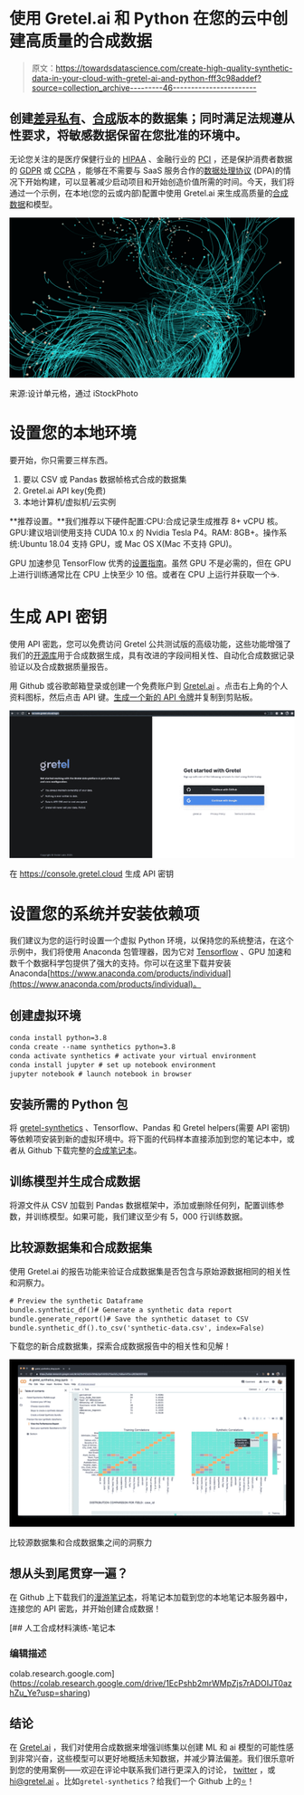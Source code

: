 # 使用 Gretel.ai 和 Python 在您的云中创建高质量的合成数据

> 原文：<https://towardsdatascience.com/create-high-quality-synthetic-data-in-your-cloud-with-gretel-ai-and-python-fff3c98addef?source=collection_archive---------46----------------------->

## 创建[差异私有](https://en.wikipedia.org/wiki/Differential_privacy)、[合成](https://gretel.ai/gretel-synthetics-faqs/what-is-synthetic-data)版本的数据集；同时满足法规遵从性要求，将敏感数据保留在您批准的环境中。

无论您关注的是医疗保健行业的 [HIPAA](https://en.wikipedia.org/wiki/Health_Insurance_Portability_and_Accountability_Act) 、金融行业的 [PCI](https://en.wikipedia.org/wiki/Payment_Card_Industry_Data_Security_Standard) ，还是保护消费者数据的 [GDPR](https://en.wikipedia.org/wiki/General_Data_Protection_Regulation) 或 [CCPA](https://oag.ca.gov/privacy/ccpa) ，能够在不需要与 SaaS 服务合作的[数据处理协议](https://gdpr.eu/what-is-data-processing-agreement/) (DPA)的情况下开始构建，可以显著减少启动项目和开始创造价值所需的时间。今天，我们将通过一个示例，在本地(您的云或内部)配置中使用 Gretel.ai 来生成高质量的[合成数据](https://gretel.ai/blog/what-is-synthetic-data)和模型。

![](img/a4f9dc63e4e7bcba7a50caec301aeb4b.png)

来源:设计单元格，通过 iStockPhoto

# 设置您的本地环境

要开始，你只需要三样东西。

1.  要以 CSV 或 Pandas 数据帧格式合成的数据集
2.  Gretel.ai API key(免费)
3.  本地计算机/虚拟机/云实例

**推荐设置。**我们推荐以下硬件配置:CPU:合成记录生成推荐 8+ vCPU 核。GPU:建议培训使用支持 CUDA 10.x 的 Nvidia Tesla P4。RAM: 8GB+。操作系统:Ubuntu 18.04 支持 GPU，或 Mac OS X(Mac 不支持 GPU)。

GPU 加速参见 TensorFlow 优秀的[设置指南](https://www.tensorflow.org/install/gpu)。虽然 GPU 不是必需的，但在 GPU 上进行训练通常比在 CPU 上快至少 10 倍。或者在 CPU 上运行并获取一个☕.

# 生成 API 密钥

使用 API 密匙，您可以免费访问 Gretel 公共测试版的高级功能，这些功能增强了我们的[开源库](https://github.com/gretelai/gretel-synthetics)用于合成数据生成，具有改进的字段间相关性、自动化合成数据记录验证以及合成数据质量报告。

用 Github 或谷歌邮箱登录或创建一个免费账户到 [Gretel.ai](https://gretel.ai/#signup) 。点击右上角的个人资料图标，然后点击 API 键。[生成一个新的 API 令牌](https://gretel.ai/blog/integrating-with-gretel-sdks-just-got-easier)并复制到剪贴板。

![](img/99524ad04c43207ad6a96d1ee76bcf6a.png)

在 https://console.gretel.cloud 生成 API 密钥

# 设置您的系统并安装依赖项

我们建议为您的运行时设置一个虚拟 Python 环境，以保持您的系统整洁，在这个示例中，我们将使用 Anaconda 包管理器，因为它对 [Tensorflow](https://www.tensorflow.org/) 、GPU 加速和数千个数据科学包提供了强大的支持。你可以在这里下载并安装 Anaconda[https://www.anaconda.com/products/individual](https://www.anaconda.com/products/individual)。

## 创建虚拟环境

```
conda install python=3.8
conda create --name synthetics python=3.8 
conda activate synthetics # activate your virtual environment
conda install jupyter # set up notebook environment
jupyter notebook # launch notebook in browser
```

## 安装所需的 Python 包

将 [gretel-synthetics](https://github.com/gretelai/gretel-synthetics) 、Tensorflow、Pandas 和 Gretel helpers(需要 API 密钥)等依赖项安装到新的虚拟环境中。将下面的代码样本直接添加到您的笔记本中，或者从 Github 下载完整的[合成笔记本](https://gist.github.com/zredlined/1a9f5ff368dee86007adc1a8362565d0)。

## 训练模型并生成合成数据

将源文件从 CSV 加载到 Pandas 数据框架中，添加或删除任何列，配置训练参数，并训练模型。如果可能，我们建议至少有 5，000 行训练数据。

## 比较源数据集和合成数据集

使用 Gretel.ai 的报告功能来验证合成数据集是否包含与原始源数据相同的相关性和洞察力。

```
# Preview the synthetic Dataframe
bundle.synthetic_df()# Generate a synthetic data report
bundle.generate_report()# Save the synthetic dataset to CSV
bundle.synthetic_df().to_csv('synthetic-data.csv', index=False)
```

下载您的新合成数据集，探索合成数据报告中的相关性和见解！

![](img/ed7d9e116a4100185532099b83703950.png)

比较源数据集和合成数据集之间的洞察力

## 想从头到尾贯穿一遍？

在 Github 上下载我们的[漫游笔记本](https://gist.github.com/zredlined/1a9f5ff368dee86007adc1a8362565d0)，将笔记本加载到您的本地笔记本服务器中，连接您的 API 密匙，并开始创建合成数据！

[](https://colab.research.google.com/drive/1EcPshb2mrWMpZjs7rADOIJT0azhZu_Ye?usp=sharing) [## 人工合成材料演练-笔记本

### 编辑描述

colab.research.google.com](https://colab.research.google.com/drive/1EcPshb2mrWMpZjs7rADOIJT0azhZu_Ye?usp=sharing) 

## 结论

在 [Gretel.ai](https://gretel.ai/) ，我们对使用合成数据来增强训练集以创建 ML 和 ai 模型的可能性感到非常兴奋，这些模型可以更好地概括未知数据，并减少算法偏差。我们很乐意听到您的使用案例——欢迎在评论中联系我们进行更深入的讨论， [twitter](https://twitter.com/gretel_ai) ，或 [hi@gretel.ai](mailto:hi@gretel.ai) 。比如`gretel-synthetics`？给我们一个 Github 上的[⭐](https://github.com/gretelai/gretel-synthetics)！